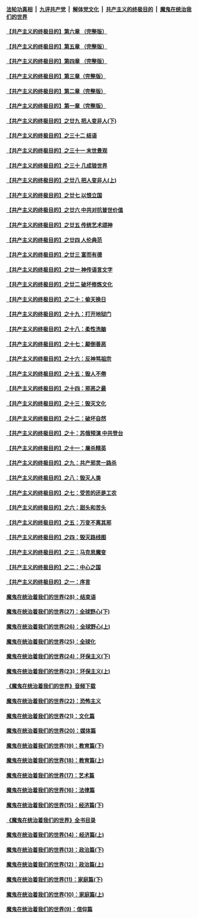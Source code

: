 ####  [法轮功真相](../../../../basic/blob/master/README.md?t=09300901) &nbsp;|&nbsp; [九评共产党](../../../../9ping.md/blob/master/README.md?t=09300901) &nbsp;|&nbsp; [解体党文化](../../../../jtdwh.md/blob/master/README.md?t=09300901)  &nbsp;|&nbsp; [共产主义的终极目的](../../../../gczydzjmd.md/blob/master/README.md?t=09300901) &nbsp;|&nbsp; [魔鬼在统治我们的世界](../../../../mgztzwmdsj.md/blob/master/README.md?t=09300901) 

#### [【共产主义的终极目的】第六章 （完整版）](../pages/nsc422/n11428913.md?t=09300901) 

#### [【共产主义的终极目的】第五章 （完整版）](../pages/nsc422/n11428912.md?t=09300901) 

#### [【共产主义的终极目的】第四章 （完整版）](../pages/nsc422/n11428907.md?t=09300901) 

#### [【共产主义的终极目的】第三章（完整版）](../pages/nsc422/n11428848.md?t=09300901) 

#### [【共产主义的终极目的】第二章（完整版）](../pages/nsc422/n11428831.md?t=09300901) 

#### [【共产主义的终极目的】第一章（完整版）](../pages/nsc422/n11417651.md?t=09300901) 

#### [【共产主义的终极目的】之廿九 把人变非人(下)](../pages/nsc422/n11344140.md?t=09300901) 

#### [【共产主义的终极目的】之三十二 结语](../pages/nsc422/n11360535.md?t=09300901) 

#### [【共产主义的终极目的】之三十一 末世景观](../pages/nsc422/n11351129.md?t=09300901) 

#### [【共产主义的终极目的】之三十 几成狼世界](../pages/nsc422/n11348280.md?t=09300901) 

#### [【共产主义的终极目的】之廿八 把人变非人(上)](../pages/nsc422/n11340492.md?t=09300901) 

#### [【共产主义的终极目的】之廿七 以恨立国](../pages/nsc422/n11336944.md?t=09300901) 

#### [【共产主义的终极目的】之廿六 中共对抗普世价值](../pages/nsc422/n11324785.md?t=09300901) 

#### [【共产主义的终极目的】之廿五 传统艺术颂神](../pages/nsc422/n11296396.md?t=09300901) 

#### [【共产主义的终极目的】之廿四 人伦典范](../pages/nsc422/n11296397.md?t=09300901) 

#### [【共产主义的终极目的】之廿三 富而有德](../pages/nsc422/n11283598.md?t=09300901) 

#### [【共产主义的终极目的】之廿一 神传语言文字](../pages/nsc422/n11263265.md?t=09300901) 

#### [【共产主义的终极目的】之廿二 破坏修炼文化](../pages/nsc422/n11245728.md?t=09300901) 

#### [【共产主义的终极目的】之二十：偷天换日](../pages/nsc422/n11238846.md?t=09300901) 

#### [【共产主义的终极目的】之十九：打开地狱门](../pages/nsc422/n11206376.md?t=09300901) 

#### [【共产主义的终极目的】之十八：柔性洗脑](../pages/nsc422/n11199994.md?t=09300901) 

#### [【共产主义的终极目的】之十七：颠倒善恶](../pages/nsc422/n11179782.md?t=09300901) 

#### [【共产主义的终极目的】之十六：反神骂祖宗](../pages/nsc422/n11166798.md?t=09300901) 

#### [【共产主义的终极目的】之十五：毁人不倦](../pages/nsc422/n11166792.md?t=09300901) 

#### [【共产主义的终极目的】之十四：邪恶之最](../pages/nsc422/n11150249.md?t=09300901) 

#### [【共产主义的终极目的】之十三：毁灭文化](../pages/nsc422/n11135227.md?t=09300901) 

#### [【共产主义的终极目的】之十二：破坏自然](../pages/nsc422/n11135214.md?t=09300901) 

#### [【共产主义的终极目的】之十：苏俄预演 中共登台](../pages/nsc422/n11118424.md?t=09300901) 

#### [【共产主义的终极目的】之十一：屠杀精英](../pages/nsc422/n11118442.md?t=09300901) 

#### [【共产主义的终极目的】之九：共产邪灵一路杀](../pages/nsc422/n11114139.md?t=09300901) 

#### [【共产主义的终极目的】之八：毁灭人类](../pages/nsc422/n11108503.md?t=09300901) 

#### [【共产主义的终极目的】之七：受苦的还是工农](../pages/nsc422/n11101809.md?t=09300901) 

#### [【共产主义的终极目的】之六：甜头和苦头](../pages/nsc422/n11096971.md?t=09300901) 

#### [【共产主义的终极目的】之五：万变不离其邪](../pages/nsc422/n11091285.md?t=09300901) 

#### [【共产主义的终极目的】之四：毁灭路线图](../pages/nsc422/n11086284.md?t=09300901) 

#### [【共产主义的终极目的】之三：马克思魔变](../pages/nsc422/n11061941.md?t=09300901) 

#### [【共产主义的终极目的】之二：中心之国](../pages/nsc422/n11047728.md?t=09300901) 

#### [【共产主义的终极目的】之一：序言](../pages/nsc422/n11086077.md?t=09300901) 

#### [魔鬼在统治着我们的世界(28)：结束语](../pages/nsc422/n10936246.md?t=09300901) 

#### [魔鬼在统治着我们的世界(27)：全球野心(下)](../pages/nsc422/n10928319.md?t=09300901) 

#### [魔鬼在统治着我们的世界(26)：全球野心(上)](../pages/nsc422/n10900318.md?t=09300901) 

#### [魔鬼在统治着我们的世界(25)：全球化](../pages/nsc422/n10788205.md?t=09300901) 

#### [魔鬼在统治着我们的世界(24)：环保主义(下)](../pages/nsc422/n10695307.md?t=09300901) 

#### [魔鬼在统治着我们的世界(23)：环保主义(上)](../pages/nsc422/n10688613.md?t=09300901) 

#### [《魔鬼在统治着我们的世界》音频下载](../pages/nsc422/n10635553.md?t=09300901) 

#### [魔鬼在统治着我们的世界(22)：恐怖主义](../pages/nsc422/n10614727.md?t=09300901) 

#### [魔鬼在统治着我们的世界(21)：文化篇](../pages/nsc422/n10597706.md?t=09300901) 

#### [魔鬼在统治着我们的世界(20)：媒体篇](../pages/nsc422/n10586579.md?t=09300901) 

#### [魔鬼在统治着我们的世界(19)：教育篇(下)](../pages/nsc422/n10564808.md?t=09300901) 

#### [魔鬼在统治着我们的世界(18)：教育篇(上)](../pages/nsc422/n10526970.md?t=09300901) 

#### [魔鬼在统治着我们的世界(17)：艺术篇](../pages/nsc422/n10499093.md?t=09300901) 

#### [魔鬼在统治着我们的世界(16)：法律篇](../pages/nsc422/n10485969.md?t=09300901) 

#### [魔鬼在统治着我们的世界(15)：经济篇(下)](../pages/nsc422/n10469975.md?t=09300901) 

#### [《魔鬼在统治着我们的世界》全书目录](../pages/nsc422/n10464261.md?t=09300901) 

#### [魔鬼在统治着我们的世界(14)：经济篇(上)](../pages/nsc422/n10457370.md?t=09300901) 

#### [魔鬼在统治着我们的世界(13)：政治篇(下)](../pages/nsc422/n10448270.md?t=09300901) 

#### [魔鬼在统治着我们的世界(12)：政治篇(上)](../pages/nsc422/n10444576.md?t=09300901) 

#### [魔鬼在统治着我们的世界(11)：家庭篇(下)](../pages/nsc422/n10440961.md?t=09300901) 

#### [魔鬼在统治着我们的世界(10)：家庭篇(上)](../pages/nsc422/n10435448.md?t=09300901) 

#### [魔鬼在统治着我们的世界(9)：信仰篇](../pages/nsc422/n10432159.md?t=09300901) 

